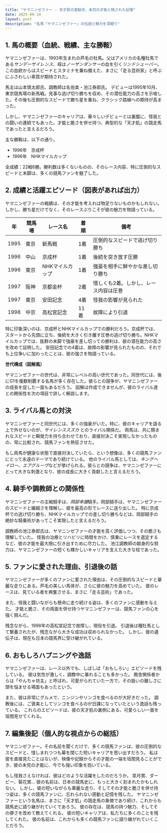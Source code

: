 ```yaml
---
title: "ヤマニンゼファー - 天才肌の韋駄天、未完の才能と残された記憶"
date: 2025-09-14
layout: post
description: "名馬『ヤマニンゼファー』の伝説と魅力を深堀り"
---
```


## 1. 馬の概要（血統、戦績、主な勝鞍）

ヤマニンゼファーは、1993年生まれの芦毛の牡馬。父はアメリカの名種牡馬である*サンデーサイレンス*、母は*ノーザンダンサー*の血を引く*リンドシェーバー*。この血統からはスピードとスタミナを兼ね備えた、まさに「走る芸術家」と呼ぶにふさわしい素質が期待された。

馬主は山本慎太郎氏、調教師は名伯楽・池江泰郎氏。  デビューは1995年10月、東京競馬場の新馬戦。見事な逃げ切り勝ちを収め、その潜在能力の高さを示唆した。その後も圧倒的なスピードで勝ち星を重ね、クラシック路線への期待が高まった。

しかし、ヤマニンゼファーのキャリアは、華々しいデビューとは裏腹に、怪我との闘いの連続でもあった。才能と脆さを併せ持つ、典型的な「天才肌」の競走馬であったと言えるだろう。

主な勝鞍は、以下の通り。

* 1996年　京成杯
* 1996年　NHKマイルカップ


全成績：22戦6勝。勝利数は多くないものの、そのレース内容、特に圧倒的なスピードと末脚は、多くの競馬ファンを魅了した。


## 2. 成績と活躍エピソード（図表があれば出力）

ヤマニンゼファーの戦績は、その才能を考えれば物足りないものかもしれない。しかし、勝ち星だけでなく、そのレースぶりこそが彼の魅力を物語っている。

| 年 | 競馬場 | レース名 | 着順 | 備考 |
|---|---|---|---|---|
| 1995 | 東京 | 新馬戦 | 1着 | 圧倒的なスピードで逃げ切り勝ち |
| 1996 | 中山 | 京成杯 | 1着 | 後続を突き放す圧勝 |
| 1996 | 東京 | NHKマイルカップ | 1着 | 強豪を相手に鮮やかな差し切り勝ち |
| 1997 | 阪神 | 京都金杯 | 2着 | 惜しくも2着。しかし、レース内容は圧巻 |
| 1997 | 東京 | 安田記念 | 4着 | 怪我の影響が見られた |
| 1998 | 中京 | 高松宮記念 | 11着 |  故障により引退 |


特に印象深いのは、京成杯とNHKマイルカップでの勝利だろう。京成杯では、スタートから先頭に立ち、後続を大きく引き離す圧巻の逃げ切り勝ち。NHKマイルカップでは、抜群の末脚で強豪を差し切っての勝利は、彼の潜在能力の高さを改めて証明した。  安田記念での4着は、故障の影響が見られたものの、それでも上位争いに加わったことは、彼の強さを物語っている。


**世代構成（図解風）**

ヤマニンゼファーの世代は、非常にレベルの高い世代であった。同世代には、後にG1を複数制覇する名馬が多く存在した。彼らとの競争が、ヤマニンゼファーの成長を促した一面もあるだろう。  図解は作成できませんが、彼のライバル達との関係性を次の項目で詳しく解説します。


## 3. ライバル馬との対決

ヤマニンゼファーと同世代には、多くの強豪がいた。特に、彼のキャリアを語る上で外せないのが、*サイレンススズカ* とのライバル関係だ。  両馬は、共に類まれなスピードと瞬発力を持ち合わせており、直接対決こそ実現しなかったものの、常に比較され、競馬ファンを熱狂させた。

もし両馬が健康な状態で直接対決していたら、という想像は、多くの競馬ファンにとって永遠のテーマであり続けている。  他のライバル馬としては、*キングヘイロー*、*エアグルーヴ*などが挙げられる。彼らとの競争は、ヤマニンゼファーにとって大きな刺激となり、彼の成長に大きく貢献したと言えるだろう。


## 4. 騎手や調教師との関係性

ヤマニンゼファーの主戦騎手は、*岡部幸雄*騎手。岡部騎手は、ヤマニンゼファーのスピードと繊細さを理解し、彼を最高の形でレースに送り出した。  特に京成杯での逃げ切り勝ち、NHKマイルカップでの差し切り勝ちなどは、岡部騎手の絶妙な騎乗術があってこそ実現したと言えるだろう。

調教師の池江泰郎氏は、ヤマニンゼファーの才能を高く評価しつつ、その脆さも理解していた。  怪我の治療とリハビリに時間をかけ、慎重にレースを選定するなど、彼の才能を最大限に引き出すために尽力した。  池江調教師の献身的な努力は、ヤマニンゼファーの短くも輝かしいキャリアを支えた大きな柱であった。


## 5. ファンに愛された理由、引退後の話

ヤマニンゼファーが多くのファンに愛された理由は、その圧倒的なスピードと華麗な走りにある。芦毛の美しい馬体が、さらに彼の魅力を高めていた。  彼のレースは、見ている者を興奮させる、まさに「走る芸術」であった。

また、怪我と闘いながらも懸命に走り続ける姿は、多くのファンに感動を与えた。  才能と脆さ、その両面を併せ持つヤマニンゼファーは、競馬ファンの心を強く掴んだ。

残念ながら、1998年の高松宮記念で故障し、現役を引退。  引退後は種牡馬として繋養されたが、残念ながら大きな成功は収められなかった。  しかし、彼の遺伝子は、現在も日本の競馬界に受け継がれている。


## 6. おもしろハプニングや逸話

ヤマニンゼファーは、レース以外でも、しばしば「おもしろい」エピソードを残している。  彼は気性が激しく、調教中に暴れることも多かった。  厩舎関係者からは「やんちゃ坊主」と呼ばれ、可愛がられていた一方で、その扱いの難しさに頭を悩ませる場面もあったという。

また、彼は非常にグルメで、ニンジンやリンゴを食べるのが大好きだった。  調教後には、ご褒美としてリンゴを食べるのが日課になっていたという逸話も残っている。  これらのエピソードは、彼の天才肌の裏側にある、可愛らしい一面を垣間見せてくれる。


## 7. 編集後記（個人的な視点からの総括）

ヤマニンゼファー。その名前を聞くだけで、多くの競馬ファンは、彼の圧倒的なスピードと、惜しまれつつも幕を閉じた短いキャリアを思い出すだろう。  私は彼を直接見たことはないが、映像や記録からその才能の一端を垣間見ることができ、彼の未完の才能に、今でも強い印象を抱いている。

もし怪我さえなければ、彼はどのような活躍をしたのだろうか。  皐月賞、ダービー、菊花賞…  彼の名前は、日本の競馬史に、もっと大きく刻まれたかもしれない。  しかし、彼の短いながらも華麗な走り、そしてその才能と脆さを併せ持つ姿は、多くの競馬ファンに、忘れられない感動と記憶を残した。  ヤマニンゼファーという名馬は、まさに「天才肌」の競走馬の象徴であり続け、これからも競馬史に語り継がれていくであろう。  彼の存在は、競馬の持つ魅力、そしてその儚さを改めて教えてくれる。  彼の短いキャリアは、私たちに多くのことを残してくれた。  彼の名前は、これからも多くの競馬ファンに語り継がれていくことだろう。
